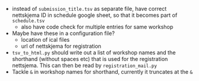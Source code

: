 * instead of `submission_title.tsv` as separate file,
  have correct nettskjema ID in schedule google sheet,
  so that it becomes part of `schedule.tsv`
  * also have code check for multiple entries for same workshop
* Maybe have these in a configuration file?
    * location of ical files
    * url of nettskjema for registration
* `tsv_to_html.py` should write out a list of workshop names and the shorthand (without spaces etc)
  that is used for the registration nettsjema.
  This can then be read by `registration_mail.py`
* Tackle `&` in workshop names for shorthand, currently it truncates at the `&`
